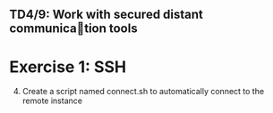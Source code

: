 
## TD4/9: Work with secured distant communication tools

# Exercise 1: SSH

4. Create a script named connect.sh to automatically connect to the remote
instance
```

```

